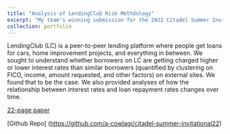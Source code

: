 ```yaml
---
title: "Analysis of LendingClub Risk Methdology"
excerpt: "My team's winning submission for the 2022 Citadel Summer Invitational Datathon, for which we won $10,000."
collection: portfolio
---
```


LendingClub (LC) is a peer-to-peer lending platform where people get loans for cars, home improvement projects, and everything in between. We sought to understand whether borrowers on LC are getting charged higher or lower interest rates than similar borrowers (quantified by clustering on FICO, income, amount requested, and other factors) on external sites. We found that to be the case. We also provided analyses of how the relationship between interest rates and loan repayment rates changes over time.

[22-page paper](https://drive.google.com/file/d/15FPujKoWgMyVR9WH3wJplt73qx2rrqGm/view?usp=sharing)

[Github Repo] (https://github.com/a-cowlagi/citadel-summer-invitational22)
